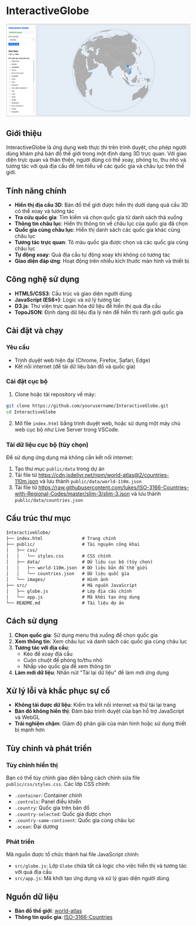 # InteractiveGlobe

![InteractiveGlobe](./public/images/InteractiveGlobeDemo.png)

## Giới thiệu

InteractiveGlobe là ứng dụng web thực thi trên trình duyệt, cho phép người dùng khám phá bản đồ thế giới trong một định dạng 3D trực quan. Với giao diện trực quan và thân thiện, người dùng có thể xoay, phóng to, thu nhỏ và tương tác với quả địa cầu để tìm hiểu về các quốc gia và châu lục trên thế giới.

## Tính năng chính

-   **Hiển thị địa cầu 3D**: Bản đồ thế giới được hiển thị dưới dạng quả cầu 3D có thể xoay và tương tác
-   **Tra cứu quốc gia**: Tìm kiếm và chọn quốc gia từ danh sách thả xuống
-   **Thông tin châu lục**: Hiển thị thông tin về châu lục của quốc gia đã chọn
-   **Quốc gia cùng châu lục**: Hiển thị danh sách các quốc gia khác cùng châu lục
-   **Tương tác trực quan**: Tô màu quốc gia được chọn và các quốc gia cùng châu lục
-   **Tự động xoay**: Quả địa cầu tự động xoay khi không có tương tác
-   **Giao diện đáp ứng**: Hoạt động trên nhiều kích thước màn hình và thiết bị

## Công nghệ sử dụng

-   **HTML5/CSS3**: Cấu trúc và giao diện người dùng
-   **JavaScript (ES6+)**: Logic và xử lý tương tác
-   **D3.js**: Thư viện trực quan hóa dữ liệu để hiển thị quả địa cầu
-   **TopoJSON**: Định dạng dữ liệu địa lý nén để hiển thị ranh giới quốc gia

## Cài đặt và chạy

### Yêu cầu

-   Trình duyệt web hiện đại (Chrome, Firefox, Safari, Edge)
-   Kết nối internet (để tải dữ liệu bản đồ và quốc gia)

### Cài đặt cục bộ

1. Clone hoặc tải repository về máy:

```bash
git clone https://github.com/yourusername/InteractiveGlobe.git
cd InteractiveGlobe
```

2. Mở file `index.html` bằng trình duyệt web, hoặc sử dụng một máy chủ web cục bộ như Live Server trong VSCode.

### Tải dữ liệu cục bộ (tùy chọn)

Để sử dụng ứng dụng mà không cần kết nối internet:

1. Tạo thư mục `public/data` trong dự án
2. Tải file từ https://cdn.jsdelivr.net/npm/world-atlas@2/countries-110m.json và lưu thành `public/data/world-110m.json`
3. Tải file từ https://raw.githubusercontent.com/lukes/ISO-3166-Countries-with-Regional-Codes/master/slim-3/slim-3.json và lưu thành `public/data/countries.json`

## Cấu trúc thư mục

```
InteractiveGlobe/
├── index.html               # Trang chính
├── public/                  # Tài nguyên công khai
│   ├── css/
│   │   └── styles.css       # CSS chính
│   ├── data/                # Dữ liệu cục bộ (tùy chọn)
│   │   ├── world-110m.json  # Dữ liệu bản đồ thế giới
│   │   └── countries.json   # Dữ liệu quốc gia
│   └── images/              # Hình ảnh
├── src/                     # Mã nguồn JavaScript
│   ├── globe.js             # Lớp địa cầu chính
│   └── app.js               # Mã khởi tạo ứng dụng
└── README.md                # Tài liệu dự án
```

## Cách sử dụng

1. **Chọn quốc gia**: Sử dụng menu thả xuống để chọn quốc gia
2. **Xem thông tin**: Xem châu lục và danh sách các quốc gia cùng châu lục
3. **Tương tác với địa cầu**:
    - Kéo để xoay địa cầu
    - Cuộn chuột để phóng to/thu nhỏ
    - Nhấp vào quốc gia để xem thông tin
4. **Làm mới dữ liệu**: Nhấn nút "Tải lại dữ liệu" để làm mới ứng dụng

## Xử lý lỗi và khắc phục sự cố

-   **Không tải được dữ liệu**: Kiểm tra kết nối internet và thử tải lại trang
-   **Bản đồ không hiển thị**: Đảm bảo trình duyệt của bạn hỗ trợ JavaScript và WebGL
-   **Trải nghiệm chậm**: Giảm độ phân giải của màn hình hoặc sử dụng thiết bị mạnh hơn

## Tùy chỉnh và phát triển

### Tùy chỉnh hiển thị

Bạn có thể tùy chỉnh giao diện bằng cách chỉnh sửa file `public/css/styles.css`. Các lớp CSS chính:

-   `.container`: Container chính
-   `.controls`: Panel điều khiển
-   `.country`: Quốc gia trên bản đồ
-   `.country-selected`: Quốc gia được chọn
-   `.country-same-continent`: Quốc gia cùng châu lục
-   `.ocean`: Đại dương

### Phát triển

Mã nguồn được tổ chức thành hai file JavaScript chính:

-   `src/globe.js`: Lớp `Globe` chứa tất cả logic cho việc hiển thị và tương tác với quả địa cầu
-   `src/app.js`: Mã khởi tạo ứng dụng và xử lý giao diện người dùng

## Nguồn dữ liệu

-   **Bản đồ thế giới**: [world-atlas](https://github.com/topojson/world-atlas)
-   **Thông tin quốc gia**: [ISO-3166-Countries](https://github.com/lukes/ISO-3166-Countries-with-Regional-Codes)
